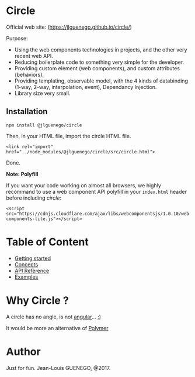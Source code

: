 Circle
======

Official web site: (https://jlguenego.github.io/circle/)

Purpose: 
- Using the web components technologies in projects, and the other very recent web API.
- Reducing boilerplate code to something very simple for the developer.
- Providing custom element (web components), and custom attributes (behaviors).
- Providing templating, observable model, with the 4 kinds of databinding (1-way, 2-way, interpolation, event), Dependancy Injection.
- Library size very small.

Installation
------------
```
npm install @jlguenego/circle
```

Then, in your HTML file, import the circle HTML file.
```
<link rel="import" href="../node_modules/@jlguenego/circle/src/circle.html">
```

Done.

**Note: Polyfill**

If you want your code working on almost all browsers, we highly recommand to use a web component API polyfill in your `index.html` header before including *circle*:

`<script src="https://cdnjs.cloudflare.com/ajax/libs/webcomponentsjs/1.0.10/webcomponents-lite.js"></script>`


Table of Content
================

- [Getting started](./doc/GettingStarted.md)
- [Concepts](./doc/Concepts.md)
- [API Reference](./doc/APIReference.md)
- [Examples](./doc/Examples.md)


Why Circle ?
============

A circle has no angle, is not [angular](https://angular.io/)... ;)

It would be more an alternative of [Polymer](https://www.polymer-project.org/)



Author
======
Just for fun.
Jean-Louis GUENEGO, @2017.




